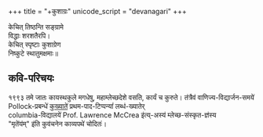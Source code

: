 +++
title = "+कुशाग्रः"
unicode_script = "devanagari"
+++

केचित् तिष्ठन्ति सङ्ग्रामे  
विद्धाः शरशतैरपि।  
केचित् स्पृष्टाः कुशाग्रेण  
निष्कुटे स्थातुमक्षमाः॥

## कवि-परिचयः
१९९३ तमे जातः कायस्थकुले मगधेषु, महाम्लेच्छदेशे वसति, कार्यं च कुरुते।
त॑त्रैव॑ वाणिज्य-विद्यार्जन-समये॑  
Pollock-प्रबन्धे॑ [कुख्याते॑](http://www.columbia.edu/itc/mealac/pollock/sks/papers/death_of_sanskrit.pdf) प्रथम-पाद-टिप्पन्यां॑ लब्ध॑-ख्यातेर्  
columbia-विद्यालये॑ Prof. Lawrence McCrea इ॑त्य्-अस्य॑ म्लेच्छ-संस्कृत-ज्ञ॑स्य  
"मृते॑य॑म्" इ॑ति कुव॑चनेन काव्यपथे॑ चोदितः॑।  
